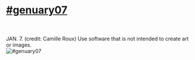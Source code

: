 # [#genuary07](https://genuary.art/prompts#jan7)</br></br>

JAN. 7. (credit: Camille Roux)
Use software that is not intended to create art or images.</br>
![#genuary07](https://github.com/user-attachments/assets/5adb617c-8529-4b8a-a14a-2e1fe397b28a)
